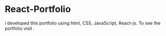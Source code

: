 # React-Portfolio
i developed this portfolio using html, CSS, JavaScript, React-js. To see the portfolio visit .
